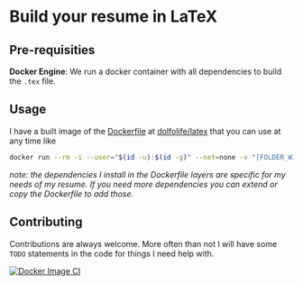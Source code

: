 # Build your resume in LaTeX

## Pre-requisities

**Docker Engine**: We run a docker container with all dependencies to build the `.tex` file.

## Usage

I have a built image of the [Dockerfile](./Dockerfile) at [dolfolife/latex](https://hub.docker.com/r/dolfolife/latex) that you can use at any time like

```sh
docker run --rm -i --user="$(id -u):$(id -g)" --net=none -v "[FOLDER_WITH_THE_TEX_FILE]":/resume dolfolife/latex:0.0.2 /bin/sh -c "pdflatex file.tex & pdflatex file.tex"
```

_note: the dependencies I install in the Dockerfile layers are specific for my needs of my resume. If you need more dependencies you can extend or copy the Dockerfile to add those._

## Contributing

Contributions are always welcome. More often than not I will have some `TODO` statements in the code for things I need help with.

[![Docker Image CI](https://github.com/dolfolife/dolfolife/actions/workflows/docker-image.yml/badge.svg)](https://github.com/dolfolife/dolfolife/actions/workflows/docker-image.yml)
